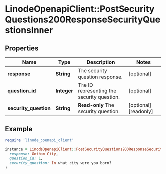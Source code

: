# LinodeOpenapiClient::PostSecurityQuestions200ResponseSecurityQuestionsInner

## Properties

| Name | Type | Description | Notes |
| ---- | ---- | ----------- | ----- |
| **response** | **String** | The security question response. | [optional] |
| **question_id** | **Integer** | The ID representing the security question. | [optional] |
| **security_question** | **String** | __Read-only__ The security question. | [optional][readonly] |

## Example

```ruby
require 'linode_openapi_client'

instance = LinodeOpenapiClient::PostSecurityQuestions200ResponseSecurityQuestionsInner.new(
  response: Gotham City,
  question_id: 1,
  security_question: In what city were you born?
)
```

